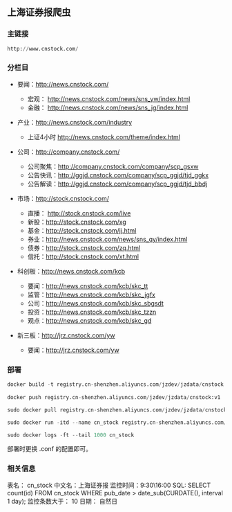 ## 上海证券报爬虫 

###  主链接 
```python
http://www.cnstock.com/
```

### 分栏目

- 要闻：http://news.cnstock.com/
    - 宏观： http://news.cnstock.com/news/sns_yw/index.html
    - 金融： http://news.cnstock.com/news/sns_jg/index.html

- 产业：http://news.cnstock.com/industry
    - 上证4小时 http://news.cnstock.com/theme/index.html

- 公司：http://company.cnstock.com/
    - 公司聚焦：http://company.cnstock.com/company/scp_gsxw
    - 公告快讯：http://ggjd.cnstock.com/company/scp_ggjd/tjd_ggkx
    - 公告解读：http://ggjd.cnstock.com/company/scp_ggjd/tjd_bbdj

- 市场：http://stock.cnstock.com/
    - 直播： http://stock.cnstock.com/live
    - 新股：http://stock.cnstock.com/xg
    - 基金：http://stock.cnstock.com/jj.html
    - 券业：http://news.cnstock.com/news/sns_qy/index.html
    - 债券：http://stock.cnstock.com/zq.html
    - 信托：http://stock.cnstock.com/xt.html

- 科创板：http://news.cnstock.com/kcb 
    - 要闻：http://news.cnstock.com/kcb/skc_tt
    - 监管：http://news.cnstock.com/kcb/skc_jgfx
    - 公司：http://news.cnstock.com/kcb/skc_sbgsdt
    - 投资：http://news.cnstock.com/kcb/skc_tzzn
    - 观点：http://news.cnstock.com/kcb/skc_gd

- 新三板：http://jrz.cnstock.com/yw 
    - 要闻：http://jrz.cnstock.com/yw
    
### 部署
```python
docker build -t registry.cn-shenzhen.aliyuncs.com/jzdev/jzdata/cnstock:v1 .
    
docker push registry.cn-shenzhen.aliyuncs.com/jzdev/jzdata/cnstock:v1

sudo docker pull registry.cn-shenzhen.aliyuncs.com/jzdev/jzdata/cnstock:v1

sudo docker run -itd --name cn_stock registry.cn-shenzhen.aliyuncs.com/jzdev/jzdata/cnstock:v1

sudo docker logs -ft --tail 1000 cn_stock
```

部署时更换 .conf 的配置即可。 

### 相关信息 
表名： cn_stock
中文名：上海证券报
监控时间：9:30\16:00
SQL: SELECT count(id) FROM cn_stock WHERE pub_date > date_sub(CURDATE(), interval 1 day);
监控条数大于： 10
日期： 自然日


